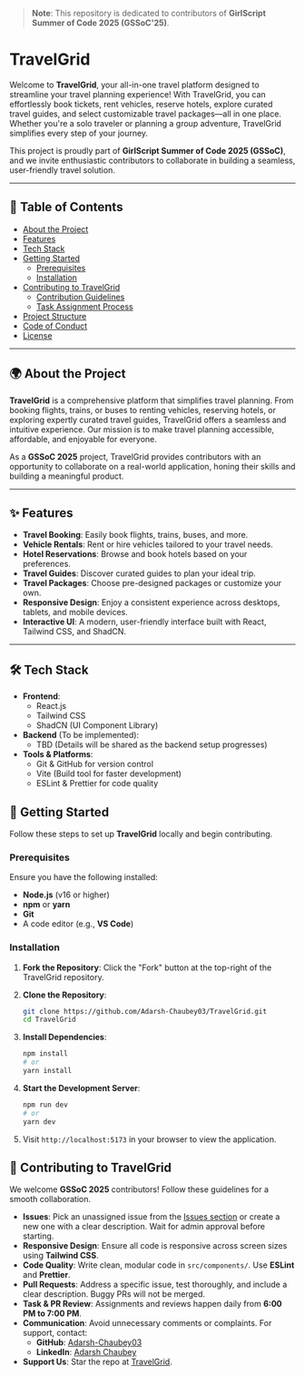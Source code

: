 > **Note**: This repository is dedicated to contributors of **GirlScript Summer of Code 2025 (GSSoC'25)**.

# TravelGrid

Welcome to **TravelGrid**, your all-in-one travel platform designed to streamline your travel planning experience! With TravelGrid, you can effortlessly book tickets, rent vehicles, reserve hotels, explore curated travel guides, and select customizable travel packages—all in one place. Whether you're a solo traveler or planning a group adventure, TravelGrid simplifies every step of your journey.

This project is proudly part of **GirlScript Summer of Code 2025 (GSSoC)**, and we invite enthusiastic contributors to collaborate in building a seamless, user-friendly travel solution.

---

## 📖 Table of Contents

- [About the Project](#about-the-project)
- [Features](#features)
- [Tech Stack](#tech-stack)
- [Getting Started](#getting-started)
  - [Prerequisites](#prerequisites)
  - [Installation](#installation)
- [Contributing to TravelGrid](#contributing-to-travelgrid)
  - [Contribution Guidelines](#contribution-guidelines)
  - [Task Assignment Process](#task-assignment-process)
- [Project Structure](#project-structure)
- [Code of Conduct](#code-of-conduct)
- [License](#license)

---

## 🌍 About the Project

**TravelGrid** is a comprehensive platform that simplifies travel planning. From booking flights, trains, or buses to renting vehicles, reserving hotels, or exploring expertly curated travel guides, TravelGrid offers a seamless and intuitive experience. Our mission is to make travel planning accessible, affordable, and enjoyable for everyone.

As a **GSSoC 2025** project, TravelGrid provides contributors with an opportunity to collaborate on a real-world application, honing their skills and building a meaningful product.

---

## ✨ Features

- **Travel Booking**: Easily book flights, trains, buses, and more.
- **Vehicle Rentals**: Rent or hire vehicles tailored to your travel needs.
- **Hotel Reservations**: Browse and book hotels based on your preferences.
- **Travel Guides**: Discover curated guides to plan your ideal trip.
- **Travel Packages**: Choose pre-designed packages or customize your own.
- **Responsive Design**: Enjoy a consistent experience across desktops, tablets, and mobile devices.
- **Interactive UI**: A modern, user-friendly interface built with React, Tailwind CSS, and ShadCN.

---

## 🛠 Tech Stack

- **Frontend**:
  - React.js
  - Tailwind CSS
  - ShadCN (UI Component Library)
- **Backend** (To be implemented):
  - TBD (Details will be shared as the backend setup progresses)
- **Tools & Platforms**:
  - Git & GitHub for version control
  - Vite (Build tool for faster development)
  - ESLint & Prettier for code quality
## 🚀 Getting Started

Follow these steps to set up **TravelGrid** locally and begin contributing.

### Prerequisites

Ensure you have the following installed:

- **Node.js** (v16 or higher)
- **npm** or **yarn**
- **Git**
- A code editor (e.g., **VS Code**)

### Installation

1. **Fork the Repository**: Click the "Fork" button at the top-right of the TravelGrid repository.

2. **Clone the Repository**:

   ```bash
   git clone https://github.com/Adarsh-Chaubey03/TravelGrid.git
   cd TravelGrid
   ```

3. **Install Dependencies**:

   ```bash
   npm install
   # or
   yarn install
   ```

4. **Start the Development Server**:

   ```bash
   npm run dev
   # or
   yarn dev
   ```

5. Visit `http://localhost:5173` in your browser to view the application.
## 🤝 Contributing to TravelGrid

We welcome **GSSoC 2025** contributors! Follow these guidelines for a smooth collaboration.

- **Issues**: Pick an unassigned issue from the [Issues section](https://github.com/Adarsh-Chaubey03/TravelGrid/issues) or create a new one with a clear description. Wait for admin approval before starting.
- **Responsive Design**: Ensure all code is responsive across screen sizes using **Tailwind CSS**.
- **Code Quality**: Write clean, modular code in `src/components/`. Use **ESLint** and **Prettier**.
- **Pull Requests**: Address a specific issue, test thoroughly, and include a clear description. Buggy PRs will not be merged.
- **Task & PR Review**: Assignments and reviews happen daily from **6:00 PM to 7:00 PM**.
- **Communication**: Avoid unnecessary comments or complaints. For support, contact:
  - **GitHub**: [Adarsh-Chaubey03](https://github.com/Adarsh-Chaubey03)
  - **LinkedIn**: [Adarsh Chaubey](https://www.linkedin.com/in/adarsh-chaubey/)
- **Support Us**: Star the repo at [TravelGrid](https://github.com/Adarsh-Chaubey03/TravelGrid).
